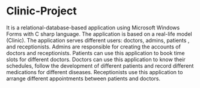 # Clinic-Project

It is a relational-database-based application using Microsoft Windows Forms with C sharp language. The application is based on a real-life model (Clinic). The application serves different users: doctors, admins, patients , and receptionists. Admins are responsible for creating the accounts of doctors and  receptionists. Patients can use this application to book time slots for different doctors. Doctors can use this application to know their schedules, follow the development of different patients and record different medications for different diseases. Receptionists use this application to arrange different appointments between patients and doctors.
